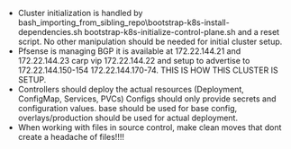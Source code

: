 - Cluster initialization is handled by bash\_importing_from_sibling_repo\bootstrap-k8s-install-dependencies.sh bootstrap-k8s-initialize-control-plane.sh and a reset script. No other manipulation should be needed for initial cluster setup.
- Pfsense is managing BGP it is available at 172.22.144.21 and 172.22.144.23 carp vip 172.22.144.22 and setup to advertise to 172.22.144.150-154 172.22.144.170-74. THIS IS HOW THIS CLUSTER IS SETUP.
- Controllers should deploy the actual resources (Deployment, ConfigMap, Services, PVCs) Configs should only provide secrets and configuration values. base should be used for base config, overlays/production should be used for actual  deployment.
- When working with files in source control, make clean moves that dont create a headache of files!!!!